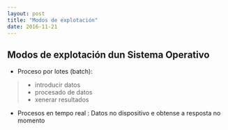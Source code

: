 ```yaml
---
layout: post
title: "Modos de explotación"
date: 2016-11-21
---
```


## Modos de explotación dun Sistema Operativo

*  Proceso por lotes (batch):

> *  introducir datos
> *  procesado de datos
> *  xenerar resultados


*  Procesos en tempo real   :
Datos no dispositivo e obtense a resposta no momento
